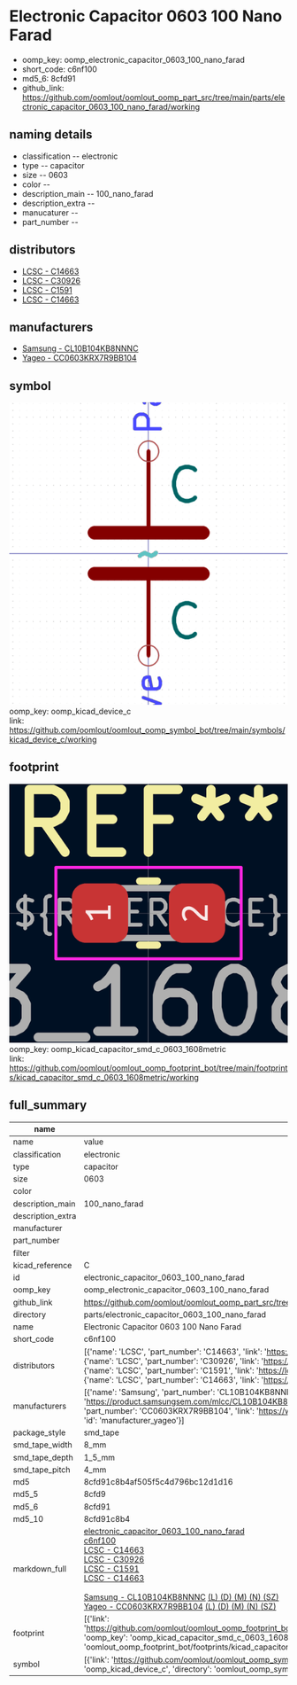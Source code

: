 # Electronic Capacitor 0603 100 Nano Farad

  
* oomp_key: oomp_electronic_capacitor_0603_100_nano_farad 
* short_code: c6nf100
* md5_6: 8cfd91  
* github_link: https://github.com/oomlout/oomlout_oomp_part_src/tree/main/parts/electronic_capacitor_0603_100_nano_farad/working  
## naming details
* classification -- electronic
* type -- capacitor
* size -- 0603
* color -- 
* description_main -- 100_nano_farad
* description_extra -- 
* manucaturer -- 
* part_number -- 

## distributors
* [LCSC - C14663](https://lcsc.com/product-detail/C14663.html)  
* [LCSC - C30926](https://lcsc.com/product-detail/C30926.html)  
* [LCSC - C1591](https://lcsc.com/product-detail/C1591.html)  
* [LCSC - C14663](https://lcsc.com/product-detail/C14663.html)  

## manufacturers
* [Samsung - CL10B104KB8NNNC](https://product.samsungsem.com/mlcc/CL10B104KB8NNN.do)  
* [Yageo - CC0603KRX7R9BB104](https://www.yageo.com/en/Chart/Download/pdf/CC0603KRX7R9BB104)  

## symbol

![](symbol/0/working/working_600.png)  
oomp_key: oomp_kicad_device_c  
link: https://github.com/oomlout/oomlout_oomp_symbol_bot/tree/main/symbols/kicad_device_c/working  

## footprint

![](footprint/0/working/working_600.png)  
oomp_key: oomp_kicad_capacitor_smd_c_0603_1608metric  
link: https://github.com/oomlout/oomlout_oomp_footprint_bot/tree/main/footprints/kicad_capacitor_smd_c_0603_1608metric/working  

## full_summary
| name | value | 
| --- | --- | 
| name | value | 
| classification | electronic | 
| type | capacitor | 
| size | 0603 | 
| color |  | 
| description_main | 100_nano_farad | 
| description_extra |  | 
| manufacturer |  | 
| part_number |  | 
| filter |  | 
| kicad_reference | C | 
| id | electronic_capacitor_0603_100_nano_farad | 
| oomp_key | oomp_electronic_capacitor_0603_100_nano_farad | 
| github_link | https://github.com/oomlout/oomlout_oomp_part_src/tree/main/parts/electronic_capacitor_0603_100_nano_farad/working | 
| directory | parts/electronic_capacitor_0603_100_nano_farad | 
| name | Electronic Capacitor 0603 100 Nano Farad | 
| short_code | c6nf100 | 
| distributors | [{'name': 'LCSC', 'part_number': 'C14663', 'link': 'https://lcsc.com/product-detail/C14663.html', 'id': 'distributor_lcsc'}, {'name': 'LCSC', 'part_number': 'C30926', 'link': 'https://lcsc.com/product-detail/C30926.html', 'id': 'distributor_lcsc'}, {'name': 'LCSC', 'part_number': 'C1591', 'link': 'https://lcsc.com/product-detail/C1591.html', 'id': 'distributor_lcsc'}, {'name': 'LCSC', 'part_number': 'C14663', 'link': 'https://lcsc.com/product-detail/C14663.html', 'id': 'distributor_lcsc'}] | 
| manufacturers | [{'name': 'Samsung', 'part_number': 'CL10B104KB8NNNC', 'link': 'https://product.samsungsem.com/mlcc/CL10B104KB8NNN.do', 'id': 'manufacturer_samsung'}, {'name': 'Yageo', 'part_number': 'CC0603KRX7R9BB104', 'link': 'https://www.yageo.com/en/Chart/Download/pdf/CC0603KRX7R9BB104', 'id': 'manufacturer_yageo'}] | 
| package_style | smd_tape | 
| smd_tape_width | 8_mm | 
| smd_tape_depth | 1_5_mm | 
| smd_tape_pitch | 4_mm | 
| md5 | 8cfd91c8b4af505f5c4d796bc12d1d16 | 
| md5_5 | 8cfd9 | 
| md5_6 | 8cfd91 | 
| md5_10 | 8cfd91c8b4 | 
| markdown_full | [electronic_capacitor_0603_100_nano_farad](https://github.com/oomlout/oomlout_oomp_part_src/tree/main/parts/electronic_capacitor_0603_100_nano_farad/working)<br>[c6nf100](https://github.com/oomlout/oomlout_oomp_part_src/tree/main/parts/electronic_capacitor_0603_100_nano_farad/working)<br>[LCSC - C14663<br>](https://lcsc.com/product-detail/C14663.html)[LCSC - C30926<br>](https://lcsc.com/product-detail/C30926.html)[LCSC - C1591<br>](https://lcsc.com/product-detail/C1591.html)[LCSC - C14663<br>](https://lcsc.com/product-detail/C14663.html)<br>[Samsung - CL10B104KB8NNNC](https://product.samsungsem.com/mlcc/CL10B104KB8NNN.do) [(L)  ](https://www.lcsc.com/search?q=CL10B104KB8NNNC)[(D)  ](https://www.digikey.com/en/products?,keywords=CL10B104KB8NNNC)[(M)  ](https://www.mouser.com/Search/Refine?Keyword=CL10B104KB8NNNC)[(N)  ](https://www.newark.com/search?st=CL10B104KB8NNNC)[(SZ)  ](https://so.szlcsc.com/global.html?k=CL10B104KB8NNNC)<br>[Yageo - CC0603KRX7R9BB104](https://www.yageo.com/en/Chart/Download/pdf/CC0603KRX7R9BB104) [(L)  ](https://www.lcsc.com/search?q=CC0603KRX7R9BB104)[(D)  ](https://www.digikey.com/en/products?,keywords=CC0603KRX7R9BB104)[(M)  ](https://www.mouser.com/Search/Refine?Keyword=CC0603KRX7R9BB104)[(N)  ](https://www.newark.com/search?st=CC0603KRX7R9BB104)[(SZ)  ](https://so.szlcsc.com/global.html?k=CC0603KRX7R9BB104)<br> | 
| footprint | [{'link': 'https://github.com/oomlout/oomlout_oomp_footprint_bot/tree/main/foootprntss/kicad_capacitor_smd_c_0603_1608metric', 'oomp_key': 'oomp_kicad_capacitor_smd_c_0603_1608metric', 'directory': 'oomlout_oomp_footprint_bot/footprints/kicad_capacitor_smd_c_0603_1608metric//working/working.kicad_mod'}] | 
| symbol | [{'link': 'https://github.com/oomlout/oomlout_oomp_symbol_bot/tree/main/symbols/kicad_device_c', 'oomp_key': 'oomp_kicad_device_c', 'directory': 'oomlout_oomp_symbol_bot/symbols/kicad_device_c//working/working.kicad_sym'}] | 
